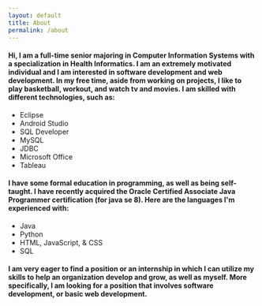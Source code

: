 ```yaml
---
layout: default
title: About
permalink: /about
---
```


#### Hi, I am a full-time senior majoring in Computer Information Systems with a specialization in Health Informatics. I am an extremely motivated individual and I am interested in software development and web development. In my free time, aside from working on projects, I like to play basketball, workout, and watch tv and movies. I am skilled with different technologies, such as: ####
- Eclipse
- Android Studio
- SQL Developer
- MySQL
- JDBC
- Microsoft Office
- Tableau
#### I have some formal education in programming, as well as being self-taught. I have recently acquired the Oracle Certified Associate Java Programmer certification (for java se 8). Here are the languages I'm experienced with: ####
- Java
- Python
- HTML, JavaScript, & CSS
- SQL
#### I am very eager to find a position or an internship in which I can utilize my skills to help an organization develop and grow, as well as myself. More specifically, I am looking for a position that involves software development, or basic web development. ####
